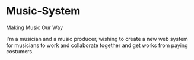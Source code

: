 # Music-System
Making Music Our Way

I'm a musician and a music producer, wishing to create a new web system for musicians to work and collaborate together
and get works from paying costumers.


